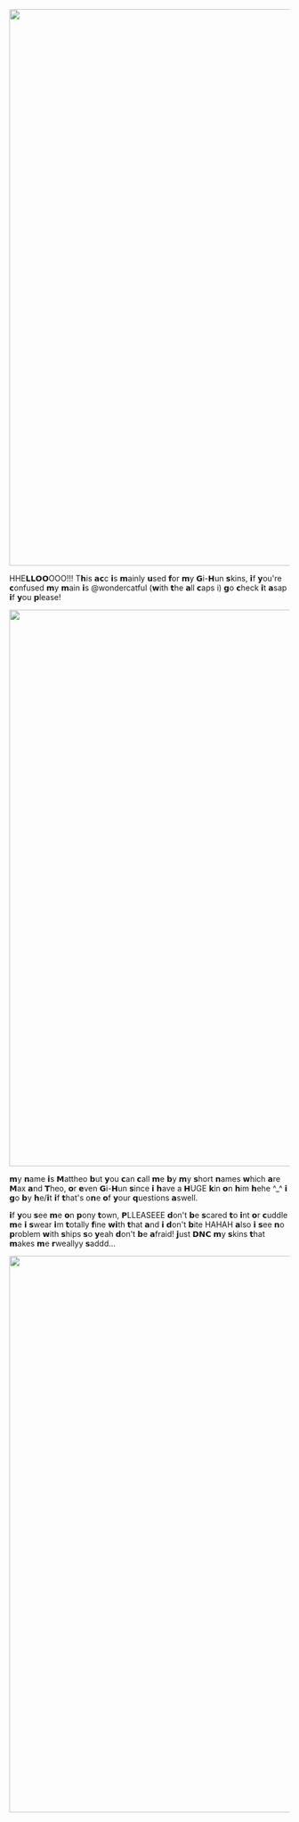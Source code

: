 <div id="header" align="center">
  <img src="https://files.catbox.moe/0tll19.png" width="1000"/>
</div>

HHE𝗟𝗟𝗢𝗢OOO!!! T𝗵is 𝗮𝗰c 𝗶s 𝗺ainly 𝘂sed 𝗳or 𝗺y 𝗚i-𝗛un 𝘀kins, 𝗶f 𝘆ou're 𝗰onfused 𝗺y 𝗺ain 𝗶s @wondercatfuI (𝘄ith 𝘁he 𝗮ll 𝗰aps i) 𝗴o 𝗰heck 𝗶t 𝗮sap 𝗶f 𝘆ou 𝗽lease! 

<div id="header" align="center">
  <img src="https://files.catbox.moe/ty217q.webp" width="1000"/>
</div>

𝗺y 𝗻ame 𝗶s 𝗠attheo 𝗯ut 𝘆ou 𝗰an 𝗰all 𝗺e 𝗯y 𝗺y 𝘀hort 𝗻ames 𝘄hich 𝗮re 𝗠ax 𝗮nd 𝗧heo, 𝗼r 𝗲ven 𝗚i-𝗛un 𝘀ince 𝗶 𝗵ave a 𝗛UGE 𝗸in 𝗼n 𝗵im 𝗵ehe ^_^ 𝗶 𝗴o 𝗯y 𝗵e/𝗶t 𝗶f 𝘁hat's o𝗻e 𝗼f 𝘆our 𝗾uestions 𝗮swell.

𝗶f 𝘆ou 𝘀ee 𝗺e 𝗼n 𝗽ony 𝘁own, 𝗣LLEASEEE 𝗱on't 𝗯e 𝘀cared 𝘁o 𝗶nt 𝗼r 𝗰uddle 𝗺e 𝗶 𝘀wear 𝗶m 𝘁otally 𝗳ine 𝘄𝗶th 𝘁hat 𝗮nd 𝗶 𝗱on't 𝗯ite HAHAH 𝗮lso 𝗶 𝘀ee 𝗻o 𝗽roblem 𝘄ith 𝘀hips 𝘀o 𝘆eah 𝗱on't 𝗯e 𝗮fraid! 𝗷ust 𝗗𝗡𝗖 𝗺y 𝘀kins 𝘁hat 𝗺akes 𝗺e 𝗿weallyy 𝘀addd...

<div id="header" align="center">
  <img src="https://files.catbox.moe/w08nu4.png" width="1000"/>
</div>
